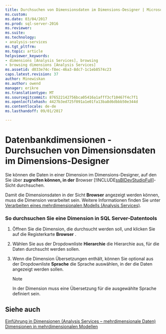```yaml
---
title: Durchsuchen von Dimensionsdaten im Dimensions-Designer | Microsoft Docs
ms.custom: 
ms.date: 03/04/2017
ms.prod: sql-server-2016
ms.reviewer: 
ms.suite: 
ms.technology:
- analysis-services
ms.tgt_pltfrm: 
ms.topic: article
helpviewer_keywords:
- dimensions [Analysis Services], browsing
- browsing dimensions [Analysis Services]
ms.assetid: d033e74c-f8ec-46a3-8dc7-1c1eb8574c23
caps.latest.revision: 37
author: Minewiskan
ms.author: owend
manager: erikre
ms.translationtype: MT
ms.sourcegitcommit: 876522142756bca05416a1afff3cf10467f4c7f1
ms.openlocfilehash: 4427b3ed725f091a1e01fa13ba8d6dbbb50e344d
ms.contentlocale: de-de
ms.lasthandoff: 09/01/2017

---
```

# <a name="database-dimensions---browse-dimension-data-in-dimension-designer"></a>Datenbankdimensionen - Durchsuchen von Dimensionsdaten im Dimensions-Designer
  Sie können die Daten in einer Dimension im Dimensions-Designer, auf den Sie über **zugreifen können, in der** Browser [!INCLUDE[ssBIDevStudioFull](../../includes/ssbidevstudiofull-md.md)]-Sicht durchsuchen.  
  
 Damit die Dimensionsdaten in der Sicht **Browser** angezeigt werden können, muss die Dimension verarbeitet sein. Weitere Informationen finden Sie unter [Verarbeiten eines mehrdimensionalen Modells &#40;Analysis Services&#41;](../../analysis-services/multidimensional-models/processing-a-multidimensional-model-analysis-services.md).  
  
### <a name="to-browse-a-dimension-in-sql-server-data-tools"></a>So durchsuchen Sie eine Dimension in SQL Server-Datentools  
  
1.  Öffnen Sie die Dimension, die durchsucht werden soll, und klicken Sie auf die Registerkarte **Browser** .  
  
2.  Wählen Sie aus der Dropdownliste **Hierarchie** die Hierarchie aus, für die Daten durchsucht werden sollen.  
  
3.  Wenn die Dimension Übersetzungen enthält, können Sie optional aus der Dropdownliste **Sprache** die Sprache auswählen, in der die Daten angezeigt werden sollen.  
  
    > [!NOTE]  
    >  In der Dimension muss eine Übersetzung für die ausgewählte Sprache definiert sein.  
  
## <a name="see-also"></a>Siehe auch  
 [Einführung in Dimensionen &#40;Analysis Services – mehrdimensionale Daten&#41;](../../analysis-services/multidimensional-models-olap-logical-dimension-objects/dimensions-introduction.md)   
 [Dimensionen in mehrdimensionalen Modellen](../../analysis-services/multidimensional-models/dimensions-in-multidimensional-models.md)  
  
  
